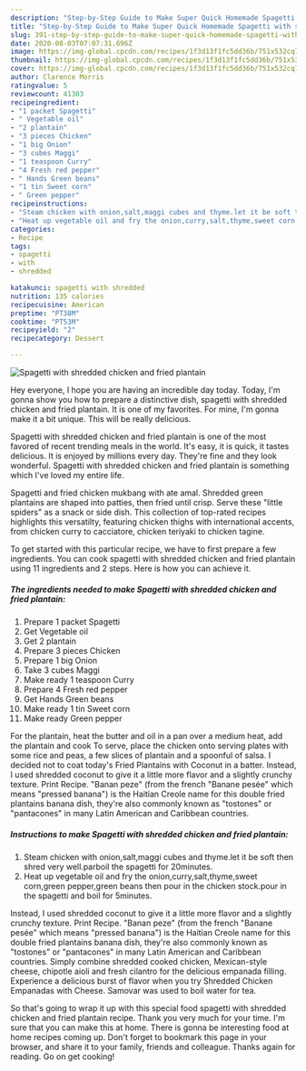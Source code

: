 ```yaml
---
description: "Step-by-Step Guide to Make Super Quick Homemade Spagetti with shredded chicken and fried plantain"
title: "Step-by-Step Guide to Make Super Quick Homemade Spagetti with shredded chicken and fried plantain"
slug: 391-step-by-step-guide-to-make-super-quick-homemade-spagetti-with-shredded-chicken-and-fried-plantain
date: 2020-08-03T07:07:31.696Z
image: https://img-global.cpcdn.com/recipes/1f3d13f1fc5dd36b/751x532cq70/spagetti-with-shredded-chicken-and-fried-plantain-recipe-main-photo.jpg
thumbnail: https://img-global.cpcdn.com/recipes/1f3d13f1fc5dd36b/751x532cq70/spagetti-with-shredded-chicken-and-fried-plantain-recipe-main-photo.jpg
cover: https://img-global.cpcdn.com/recipes/1f3d13f1fc5dd36b/751x532cq70/spagetti-with-shredded-chicken-and-fried-plantain-recipe-main-photo.jpg
author: Clarence Morris
ratingvalue: 5
reviewcount: 41303
recipeingredient:
- "1 packet Spagetti"
- " Vegetable oil"
- "2 plantain"
- "3 pieces Chicken"
- "1 big Onion"
- "3 cubes Maggi"
- "1 teaspoon Curry"
- "4 Fresh red pepper"
- " Hands Green beans"
- "1 tin Sweet corn"
- " Green pepper"
recipeinstructions:
- "Steam chicken with onion,salt,maggi cubes and thyme.let it be soft then shred very well.parboil the spagetti for 20minutes."
- "Heat up vegetable oil and fry the onion,curry,salt,thyme,sweet corn,green pepper,green beans then pour in the chicken stock.pour in the spagetti and boil for 5minutes."
categories:
- Recipe
tags:
- spagetti
- with
- shredded

katakunci: spagetti with shredded 
nutrition: 135 calories
recipecuisine: American
preptime: "PT38M"
cooktime: "PT53M"
recipeyield: "2"
recipecategory: Dessert

---
```



![Spagetti with shredded chicken and fried plantain](https://img-global.cpcdn.com/recipes/1f3d13f1fc5dd36b/751x532cq70/spagetti-with-shredded-chicken-and-fried-plantain-recipe-main-photo.jpg)

Hey everyone, I hope you are having an incredible day today. Today, I'm gonna show you how to prepare a distinctive dish, spagetti with shredded chicken and fried plantain. It is one of my favorites. For mine, I'm gonna make it a bit unique. This will be really delicious.

Spagetti with shredded chicken and fried plantain is one of the most favored of recent trending meals in the world. It's easy, it is quick, it tastes delicious. It is enjoyed by millions every day. They're fine and they look wonderful. Spagetti with shredded chicken and fried plantain is something which I've loved my entire life.

Spagetti and fried chicken mukbang with ate amal. Shredded green plantains are shaped into patties, then fried until crisp. Serve these &#34;little spiders&#34; as a snack or side dish. This collection of top-rated recipes highlights this versatilty, featuring chicken thighs with international accents, from chicken curry to cacciatore, chicken teriyaki to chicken tagine.


To get started with this particular recipe, we have to first prepare a few ingredients. You can cook spagetti with shredded chicken and fried plantain using 11 ingredients and 2 steps. Here is how you can achieve it.

<!--inarticleads1-->

##### The ingredients needed to make Spagetti with shredded chicken and fried plantain:

1. Prepare 1 packet Spagetti
1. Get  Vegetable oil
1. Get 2 plantain
1. Prepare 3 pieces Chicken
1. Prepare 1 big Onion
1. Take 3 cubes Maggi
1. Make ready 1 teaspoon Curry
1. Prepare 4 Fresh red pepper
1. Get  Hands Green beans
1. Make ready 1 tin Sweet corn
1. Make ready  Green pepper


For the plantain, heat the butter and oil in a pan over a medium heat, add the plantain and cook To serve, place the chicken onto serving plates with some rice and peas, a few slices of plantain and a spoonful of salsa. I decided not to coat today&#39;s Fried Plantains with Coconut in a batter. Instead, I used shredded coconut to give it a little more flavor and a slightly crunchy texture. Print Recipe. &#34;Banan peze&#34; (from the french &#34;Banane pesée&#34; which means &#34;pressed banana&#34;) is the Haitian Creole name for this double fried plantains banana dish, they&#39;re also commonly known as &#34;tostones&#34; or &#34;pantacones&#34; in many Latin American and Caribbean countries. 

<!--inarticleads2-->

##### Instructions to make Spagetti with shredded chicken and fried plantain:

1. Steam chicken with onion,salt,maggi cubes and thyme.let it be soft then shred very well.parboil the spagetti for 20minutes.
1. Heat up vegetable oil and fry the onion,curry,salt,thyme,sweet corn,green pepper,green beans then pour in the chicken stock.pour in the spagetti and boil for 5minutes.


Instead, I used shredded coconut to give it a little more flavor and a slightly crunchy texture. Print Recipe. &#34;Banan peze&#34; (from the french &#34;Banane pesée&#34; which means &#34;pressed banana&#34;) is the Haitian Creole name for this double fried plantains banana dish, they&#39;re also commonly known as &#34;tostones&#34; or &#34;pantacones&#34; in many Latin American and Caribbean countries. Simply combine shredded cooked chicken, Mexican-style cheese, chipotle aioli and fresh cilantro for the delicious empanada filling. Experience a delicious burst of flavor when you try Shredded Chicken Empanadas with Cheese. Samovar was used to boil water for tea. 

So that's going to wrap it up with this special food spagetti with shredded chicken and fried plantain recipe. Thank you very much for your time. I'm sure that you can make this at home. There is gonna be interesting food at home recipes coming up. Don't forget to bookmark this page in your browser, and share it to your family, friends and colleague. Thanks again for reading. Go on get cooking!
